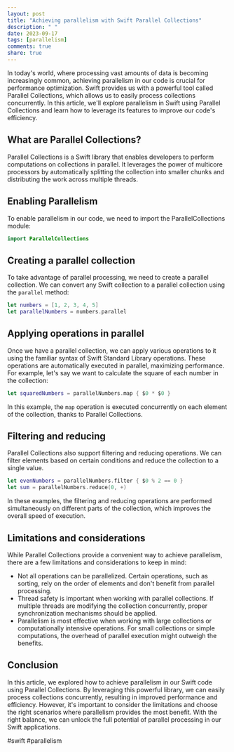 ```yaml
---
layout: post
title: "Achieving parallelism with Swift Parallel Collections"
description: " "
date: 2023-09-17
tags: [parallelism]
comments: true
share: true
---
```


In today's world, where processing vast amounts of data is becoming increasingly common, achieving parallelism in our code is crucial for performance optimization. Swift provides us with a powerful tool called Parallel Collections, which allows us to easily process collections concurrently. In this article, we'll explore parallelism in Swift using Parallel Collections and learn how to leverage its features to improve our code's efficiency.

## What are Parallel Collections?

Parallel Collections is a Swift library that enables developers to perform computations on collections in parallel. It leverages the power of multicore processors by automatically splitting the collection into smaller chunks and distributing the work across multiple threads.

## Enabling Parallelism

To enable parallelism in our code, we need to import the ParallelCollections module:

```swift
import ParallelCollections
```

## Creating a parallel collection

To take advantage of parallel processing, we need to create a parallel collection. We can convert any Swift collection to a parallel collection using the `parallel` method:

```swift
let numbers = [1, 2, 3, 4, 5]
let parallelNumbers = numbers.parallel
```

## Applying operations in parallel

Once we have a parallel collection, we can apply various operations to it using the familiar syntax of Swift Standard Library operations. These operations are automatically executed in parallel, maximizing performance. For example, let's say we want to calculate the square of each number in the collection:

```swift
let squaredNumbers = parallelNumbers.map { $0 * $0 }
```

In this example, the `map` operation is executed concurrently on each element of the collection, thanks to Parallel Collections.

## Filtering and reducing

Parallel Collections also support filtering and reducing operations. We can filter elements based on certain conditions and reduce the collection to a single value.

```swift
let evenNumbers = parallelNumbers.filter { $0 % 2 == 0 }
let sum = parallelNumbers.reduce(0, +)
```

In these examples, the filtering and reducing operations are performed simultaneously on different parts of the collection, which improves the overall speed of execution.

## Limitations and considerations

While Parallel Collections provide a convenient way to achieve parallelism, there are a few limitations and considerations to keep in mind:

- Not all operations can be parallelized. Certain operations, such as sorting, rely on the order of elements and don't benefit from parallel processing.
- Thread safety is important when working with parallel collections. If multiple threads are modifying the collection concurrently, proper synchronization mechanisms should be applied.
- Parallelism is most effective when working with large collections or computationally intensive operations. For small collections or simple computations, the overhead of parallel execution might outweigh the benefits.

## Conclusion

In this article, we explored how to achieve parallelism in our Swift code using Parallel Collections. By leveraging this powerful library, we can easily process collections concurrently, resulting in improved performance and efficiency. However, it's important to consider the limitations and choose the right scenarios where parallelism provides the most benefit. With the right balance, we can unlock the full potential of parallel processing in our Swift applications.

#swift #parallelism